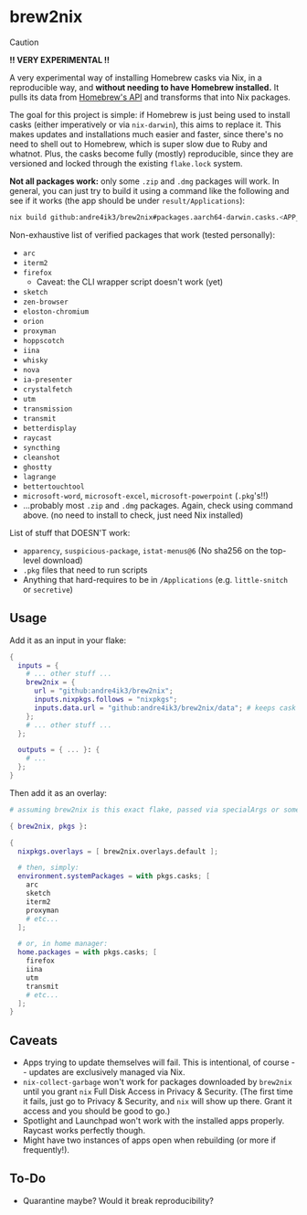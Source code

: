 brew2nix
========

> [!CAUTION]
> **‼️ VERY EXPERIMENTAL ‼️**

A very experimental way of installing Homebrew casks via Nix, in a reproducible
way, and **without needing to have Homebrew installed.** It pulls its data from
[Homebrew's API][1] and transforms that into Nix packages.

The goal for this project is simple: if Homebrew is just being used to install
casks (either imperatively or via `nix-darwin`), this aims to replace it. This
makes updates and installations much easier and faster, since there's no need to
shell out to Homebrew, which is super slow due to Ruby and whatnot. Plus, the
casks become fully (mostly) reproducible, since they are versioned and locked
through the existing `flake.lock` system.

**Not all packages work:** only some `.zip` and `.dmg` packages will work. In
general, you can just try to build it using a command like the following and
see if it works (the app should be under `result/Applications`):

```bash
nix build github:andre4ik3/brew2nix#packages.aarch64-darwin.casks.<APP_NAME> -L
```

Non-exhaustive list of verified packages that work (tested personally):

- `arc`
- `iterm2`
- `firefox`
  - Caveat: the CLI wrapper script doesn't work (yet)
- `sketch`
- `zen-browser`
- `eloston-chromium`
- `orion`
- `proxyman`
- `hoppscotch`
- `iina`
- `whisky`
- `nova`
- `ia-presenter`
- `crystalfetch`
- `utm`
- `transmission`
- `transmit`
- `betterdisplay`
- `raycast`
- `syncthing`
- `cleanshot`
- `ghostty`
- `lagrange`
- `bettertouchtool`
- `microsoft-word`, `microsoft-excel`, `microsoft-powerpoint` (`.pkg`'s!!)
- ...probably most `.zip` and `.dmg` packages. Again, check using command above. (no need to install to check, just need Nix installed)

List of stuff that DOESN'T work:

- `apparency`, `suspicious-package`, `istat-menus@6` (No sha256 on the top-level download)
- `.pkg` files that need to run scripts
- Anything that hard-requires to be in `/Applications` (e.g. `little-snitch` or `secretive`)

Usage
-----

Add it as an input in your flake:

```nix
{
  inputs = {
    # ... other stuff ...
    brew2nix = {
      url = "github:andre4ik3/brew2nix";
      inputs.nixpkgs.follows = "nixpkgs";
      inputs.data.url = "github:andre4ik3/brew2nix/data"; # keeps cask versions up-to-date
    };
    # ... other stuff ...
  };

  outputs = { ... }: {
    # ...
  };
}
```

Then add it as an overlay:

```nix
# assuming brew2nix is this exact flake, passed via specialArgs or something

{ brew2nix, pkgs }:

{
  nixpkgs.overlays = [ brew2nix.overlays.default ];

  # then, simply:
  environment.systemPackages = with pkgs.casks; [
    arc
    sketch
    iterm2
    proxyman
    # etc...
  ];

  # or, in home manager:
  home.packages = with pkgs.casks; [
    firefox
    iina
    utm
    transmit
    # etc...
  ];
}
```

Caveats
-------

- Apps trying to update themselves will fail. This is intentional, of course -- updates are exclusively managed via Nix.
- `nix-collect-garbage` won't work for packages downloaded by `brew2nix` until you grant `nix` Full Disk Access in Privacy & Security. (The first time it fails, just go to Privacy & Security, and `nix` will show up there. Grant it access and you should be good to go.)
- Spotlight and Launchpad won't work with the installed apps properly. Raycast works perfectly though.
- Might have two instances of apps open when rebuilding (or more if frequently!).

To-Do
-----

- Quarantine maybe? Would it break reproducibility?

[1]: https://formulae.brew.sh/api/cask.json

